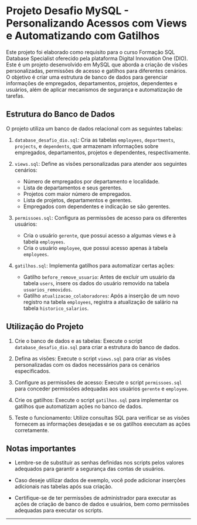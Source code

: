 # Projeto Desafio MySQL - Personalizando Acessos com Views e Automatizando com Gatilhos

Este projeto foi elaborado como requisito para o curso Formação SQL Database Specialist oferecido pela plataforma Digital Innovation One (DIO). Este é um projeto desenvolvido em MySQL que aborda a criação de visões personalizadas, permissões de acesso e gatilhos para diferentes cenários. O objetivo é criar uma estrutura de banco de dados para gerenciar informações de empregados, departamentos, projetos, dependentes e usuários, além de aplicar mecanismos de segurança e automatização de tarefas.

## Estrutura do Banco de Dados

O projeto utiliza um banco de dados relacional com as seguintes tabelas:

1. `database_desafio_dio.sql`: Cria as tabelas `employees`, `departments`, `projects`, e `dependents`, que armazenam informações sobre empregados, departamentos, projetos e dependentes, respectivamente.

2. `views.sql`: Define as visões personalizadas para atender aos seguintes cenários:
   - Número de empregados por departamento e localidade.
   - Lista de departamentos e seus gerentes.
   - Projetos com maior número de empregados.
   - Lista de projetos, departamentos e gerentes.
   - Empregados com dependentes e indicação se são gerentes.

3. `permissoes.sql`: Configura as permissões de acesso para os diferentes usuários:
   - Cria o usuário `gerente`, que possui acesso a algumas views e à tabela `employees`.
   - Cria o usuário `employee`, que possui acesso apenas à tabela `employees`.

4. `gatilhos.sql`: Implementa gatilhos para automatizar certas ações:
   - Gatilho `before_remove_usuario`: Antes de excluir um usuário da tabela `users`, insere os dados do usuário removido na tabela `usuarios_removidos`.
   - Gatilho `atualizacao_colaboradores`: Após a inserção de um novo registro na tabela `employees`, registra a atualização de salário na tabela `historico_salarios`.

## Utilização do Projeto

1. Crie o banco de dados e as tabelas: Execute o script `database_desafio_dio.sql` para criar a estrutura do banco de dados.

2. Defina as visões: Execute o script `views.sql` para criar as visões personalizadas com os dados necessários para os cenários especificados.

3. Configure as permissões de acesso: Execute o script `permissoes.sql` para conceder permissões adequadas aos usuários `gerente` e `employee`.

4. Crie os gatilhos: Execute o script `gatilhos.sql` para implementar os gatilhos que automatizam ações no banco de dados.

5. Teste o funcionamento: Utilize consultas SQL para verificar se as visões fornecem as informações desejadas e se os gatilhos executam as ações corretamente.

## Notas importantes

- Lembre-se de substituir as senhas definidas nos scripts pelos valores adequados para garantir a segurança das contas de usuários.

- Caso deseje utilizar dados de exemplo, você pode adicionar inserções adicionais nas tabelas após sua criação.

- Certifique-se de ter permissões de administrador para executar as ações de criação de banco de dados e usuários, bem como permissões adequadas para executar os scripts.
---